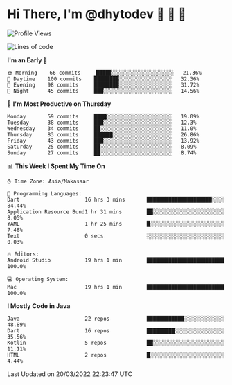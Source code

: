 # Hi There, I'm @dhytodev 👋 👋 👋

<!--
**DhytoDev/dhytodev** is a ✨ _special_ ✨ repository because its `README.md` (this file) appears on your GitHub profile.

Here are some ideas to get you started:

- 🔭 I’m currently working on ...
- 🌱 I’m currently learning ...
- 👯 I’m looking to collaborate on ...
- 🤔 I’m looking for help with ...
- 💬 Ask me about ...
- 📫 How to reach me: ...
- 😄 Pronouns: ...
- ⚡ Fun fact: ...
-->

<!--START_SECTION:waka-->
![Profile Views](http://img.shields.io/badge/Profile%20Views-1-blue)

![Lines of code](https://img.shields.io/badge/From%20Hello%20World%20I%27ve%20Written-133%20Thousand%20lines%20of%20code-blue)

**I'm an Early 🐤** 

```text
🌞 Morning    66 commits     █████░░░░░░░░░░░░░░░░░░░░   21.36% 
🌆 Daytime    100 commits    ████████░░░░░░░░░░░░░░░░░   32.36% 
🌃 Evening    98 commits     ████████░░░░░░░░░░░░░░░░░   31.72% 
🌙 Night      45 commits     ███░░░░░░░░░░░░░░░░░░░░░░   14.56%

```
📅 **I'm Most Productive on Thursday** 

```text
Monday       59 commits     ████░░░░░░░░░░░░░░░░░░░░░   19.09% 
Tuesday      38 commits     ███░░░░░░░░░░░░░░░░░░░░░░   12.3% 
Wednesday    34 commits     ██░░░░░░░░░░░░░░░░░░░░░░░   11.0% 
Thursday     83 commits     ██████░░░░░░░░░░░░░░░░░░░   26.86% 
Friday       43 commits     ███░░░░░░░░░░░░░░░░░░░░░░   13.92% 
Saturday     25 commits     ██░░░░░░░░░░░░░░░░░░░░░░░   8.09% 
Sunday       27 commits     ██░░░░░░░░░░░░░░░░░░░░░░░   8.74%

```


📊 **This Week I Spent My Time On** 

```text
⌚︎ Time Zone: Asia/Makassar

💬 Programming Languages: 
Dart                     16 hrs 3 mins       █████████████████████░░░░   84.44% 
Application Resource Bund1 hr 31 mins        ██░░░░░░░░░░░░░░░░░░░░░░░   8.05% 
YAML                     1 hr 25 mins        █░░░░░░░░░░░░░░░░░░░░░░░░   7.48% 
Text                     0 secs              ░░░░░░░░░░░░░░░░░░░░░░░░░   0.03%

🔥 Editors: 
Android Studio           19 hrs 1 min        █████████████████████████   100.0%

💻 Operating System: 
Mac                      19 hrs 1 min        █████████████████████████   100.0%

```

**I Mostly Code in Java** 

```text
Java                     22 repos            ████████████░░░░░░░░░░░░░   48.89% 
Dart                     16 repos            █████████░░░░░░░░░░░░░░░░   35.56% 
Kotlin                   5 repos             ██░░░░░░░░░░░░░░░░░░░░░░░   11.11% 
HTML                     2 repos             █░░░░░░░░░░░░░░░░░░░░░░░░   4.44%

```



 Last Updated on 20/03/2022 22:23:47 UTC
<!--END_SECTION:waka-->
